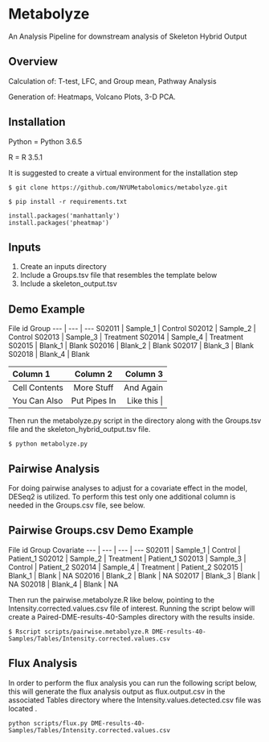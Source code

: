# Metabolyze

An Analysis Pipeline for downstream analysis of Skeleton Hybrid Output

## Overview

Calculation of:
T-test, LFC, and Group mean, Pathway Analysis

Generation of: Heatmaps, Volcano Plots, 3-D PCA.

## Installation

Python = Python 3.6.5

R = R 3.5.1

It is suggested to create a virtual environment for the installation step

```
$ git clone https://github.com/NYUMetabolomics/metabolyze.git
```

```
$ pip install -r requirements.txt
```
```
install.packages('manhattanly')
install.packages('pheatmap')
```
## Inputs
1) Create an inputs directory
2) Include a Groups.tsv file that resembles the template below
3) Include a skeleton_output.tsv

## Demo Example

File 	 id   Group 
--- | --- | --- 
S02011 | Sample_1 | Control 
S02012 | Sample_2 | Control 
S02013 | Sample_3 | Treatment 
S02014 | Sample_4 | Treatment 
S02015 | Blank_1 | Blank 
S02016 | Blank_2 | Blank 
S02017 | Blank_3 | Blank 
S02018 | Blank_4 | Blank 


| Column 1       | Column 2     | Column 3     |
| :------------- | :----------: | -----------: |
|  Cell Contents | More Stuff   | And Again    |
| You Can Also   | Put Pipes In | Like this \| |



Then run the metabolyze.py script in the directory along with the Groups.tsv file and the skeleton_hybrid_output.tsv file.

```
$ python metabolyze.py

```

## Pairwise Analysis
For doing pairwise analyses to adjust for a covariate effect in the model, DESeq2 is utilized.
To perform this test only one additional column is needed in the Groups.csv file, see below.

## Pairwise Groups.csv Demo Example 

File 	 id   Group   Covariate
--- | --- | --- | ---
S02011 | Sample_1 | Control | Patient_1 
S02012 | Sample_2 | Treatment | Patient_1 
S02013 | Sample_3 | Control | Patient_2 
S02014 | Sample_4 | Treatment | Patient_2 
S02015 | Blank_1 | Blank | NA 
S02016 | Blank_2 | Blank | NA 
S02017 | Blank_3 | Blank | NA 
S02018 | Blank_4 | Blank | NA 


Then run the pairwise.metabolyze.R like below, pointing to the Intensity.corrected.values.csv file of interest.
Running the script below will create a Paired-DME-results-40-Samples directory with the results inside.

```
$ Rscript scripts/pairwise.metabolyze.R DME-results-40-Samples/Tables/Intensity.corrected.values.csv

```

## Flux Analysis

In order to perform the flux analysis you can run the following script below, this will generate the flux analysis output as
flux.output.csv in the associated Tables directory where the Intensity.values.detected.csv file was located .

```
python scripts/flux.py DME-results-40-Samples/Tables/Intensity.corrected.values.csv
```




